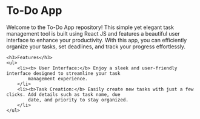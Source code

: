 <h1>To-Do App</h1>
    Welcome to the To-Do App repository! This simple yet elegant task management tool is built using React JS and
    features a beautiful user interface to enhance your productivity. With this app, you can efficiently organize your
    tasks, set deadlines, and track your progress effortlessly.
    
    <h3>Features</h3>
    <ul>
        <li><b> User Interface:</b> Enjoy a sleek and user-friendly interface designed to streamline your task
            management experience.
        </li>
        <li><b>Task Creation:</b> Easily create new tasks with just a few clicks. Add details such as task name, due
            date, and priority to stay organized.
        </li>
    </ul>
